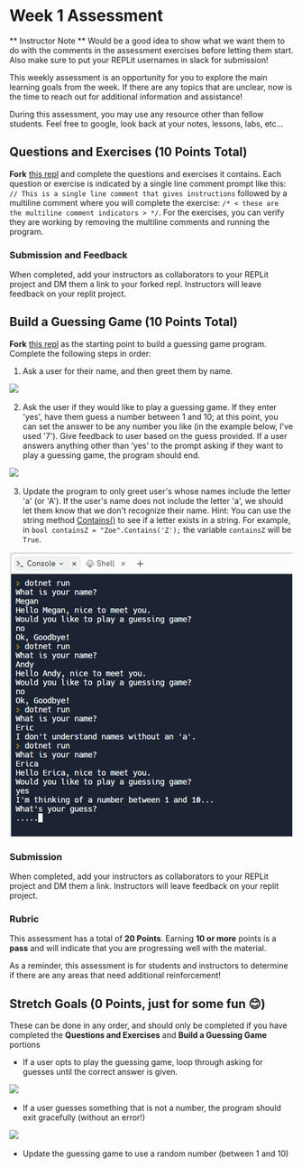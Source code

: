 # Week 1 Assessment

** Instructor Note ** Would be a good idea to show what we want them to do with the comments in the assessment exercises before letting them start.  Also make sure to put your REPLit usernames in slack for submission!

This weekly assessment is an opportunity for you to explore the main learning goals from the week.  If there are any topics that are unclear, now is the time to reach out for additional information and assistance!

During this assessment, you may use any resource other than fellow students.  Feel free to google, look back at your notes, lessons, labs, etc...

## Questions and Exercises (10 Points Total)

**Fork** [this repl](https://replit.com/@launch-team/M1W1-Week1Assessment) and complete the questions and exercises it contains.  Each question or exercise is indicated by a single line comment prompt like this: `// This is a single line comment that gives instructions` followed by a multiline comment where you will complete the exercise: `/* < these are the multiline comment indicators > */`.  For the exercises, you can verify they are working by removing the multiline comments and running the program.

### Submission and Feedback
When completed, add your instructors as collaborators to your REPLit project and DM them a link to your forked repl.  Instructors will leave feedback on your replit project.

## Build a Guessing Game (10 Points Total)

**Fork** [this repl](https://replit.com/@launch-team/M1W1-GuessingGame) as the starting point to build a guessing game program. Complete the following steps in order:

1. Ask a user for their name, and then greet them by name.

![](/Mod1/Images/Week1/week1_1.png)

2. Ask the user if they would like to play a guessing game.  If they enter 'yes', have them guess a number between 1 and 10; at this point, you can set the answer to be any number you like (in the example below, I've used '7').  Give feedback to user based on the guess provided.  If a user answers anything other than 'yes' to the prompt asking if they want to play a guessing game, the program should end.

![](/Mod1/Images/Week1/week1_3.png)

3. Update the program to only greet user's whose names include the letter 'a' (or 'A'). If the user's name does not include the letter 'a', we should let them know that we don't recognize their name. Hint: You can use the string method [Contains()](https://www.programiz.com/csharp-programming/library/string/contains) to see if a letter exists in a string.  For example, in `bool containsZ = "Zoe".Contains('Z');` the variable `containsZ` will be `True`.

![](/Mod1/Images/Week1/week1_2.png)



### Submission
When completed, add your instructors as collaborators to your REPLit project and DM them a link.  Instructors will leave feedback on your replit project.

### Rubric

This assessment has a total of **20 Points**.  Earning **10 or more** points is a **pass** and will indicate that you are progressing well with the material.

As a reminder, this assessment is for students and instructors to determine if there are any areas that need additional reinforcement!

## Stretch Goals (0 Points, just for some fun 😊)
These can be done in any order, and should only be completed if you have completed the **Questions and Exercises** and **Build a Guessing Game** portions

* If a user opts to play the guessing game, loop through asking for guesses until the correct answer is given.

![](/Mod1/Images/Week1/week1_4.png)

* If a user guesses something that is not a number, the program should exit gracefully (without an error!)

![](/Mod1/Images/Week1/week1_5.png)

* Update the guessing game to use a random number (between 1 and 10)

<!-- Assessment Notes
- I think we should include some sort of rubric that lays out what is considered Passing vs Not Passing
- In addition to coding practice, it might be useful to have some short answer/fill in the blank type questions that allow students to show their learning in others way + explain concepts in their own words + make connections. Do you think we could do something similar to this using code comments? - https://www.w3schools.com/cs/exercise.php?filename=exercise_user_input1
- I think a benefit of including some short answer/annotate/fill in the blank type questions is that it allows students to show (and see for themselves) some of their learning that may not fully be captured in the coding section. I think about a student who might actually be on track but struggles with a syntax error the entire time and can't show much of what they know.  
- As I searched through lessons, I couldn't find anything related to Console.ReadLine() which seems to be a big component of this assessment setup. I eventually found it in the Lab section. It might be useful to include some language in the instructions for students around "gathering user input" to help trigger recall on the concepts touched on in the labs.
- As it is currently set up, this assessment doesn't really touch much on two of the lessons - How Computers Work and Datatypes/Variables. I think we could include some questions that include written responses for the How Computers Work portion. I envision just using code comments for written stuff so that we only have students working in one place. As for datatypes/variables, it might be good to include some demonstration of variable declaration + using proper datatypess to ensure mastery of syntax and concepts
- To me, the second exercise (evaluating whether a string contains "A") feels a little stretch-y. In my mind, we should aim to evaluate whether a student understands conditional logic, while this exercise also involves working with a method they would have to research more about (.Contains()). Is there a different exercise we could implement that is a little more targeted on conditional logic, perhaps with some work around variables too? Conversely, we could incorporate some "research" component where we link students directly to the .Contains() method, have them do some work with that to provide boolean outputs, and then give them the instruction to work it into the actual application. 
- Related to the conditional logic, I wonder if we do some work where we give them either a scaffolded function that requires them to fill in key parts to get it to work OR have them annotate an already written function to predict what the output could be? I think about the third exercise a lot here - it seems they have to manage some type casting as well as the setup for the conditional logic. If we are really just trying to gauge their understandng of conditional logic, perhaps giving them some clues on how to handle taking a string from the user input + converting to a number might allow us to really focus on the meat of the issue. 
- I do appreciate that you included some iterative approaches to building upon the previous exercise! I wonder if there is a way for us to include a place for them to comment out/submit/capture their prior code before moving onto the next step so we can still give feedback on those areas.
- Thinking about student submission, I wonder how we think about actually delivering feedback. I think we could do something where we just fork the student's REPL and annotate directly into it for specific feedback.  -->
